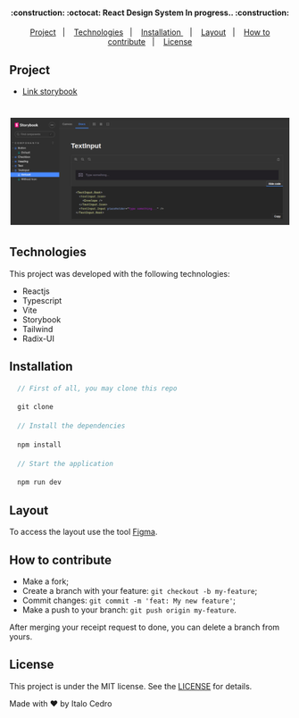 <h4 align="center">
:construction: :octocat: React Design System In progress.. :construction:
</h4>

<p align="center">
  <a href="#rocket-project">Project</a>&nbsp;&nbsp;&nbsp;|&nbsp;&nbsp;&nbsp;
  <a href="#technologies">Technologies</a>&nbsp;&nbsp;&nbsp;|&nbsp;&nbsp;&nbsp;
  <a href="#installation">Installation
</a>&nbsp;&nbsp;&nbsp;|&nbsp;&nbsp;&nbsp;
  <a href="#layout">Layout</a>&nbsp;&nbsp;&nbsp;|&nbsp;&nbsp;&nbsp;
  <a href="#how-to-contribute">How to contribute</a>&nbsp;&nbsp;&nbsp;|&nbsp;&nbsp;&nbsp;
  <a href="#license">License</a>
</p>

## Project
- [Link storybook](https://italocedrosales.github.io/react-design-sytem/?path=/story/components-button--default)

<h1 align="center">
    <img alt="Storybook" title="#home" src="assets/storybook.png" width="500px" />
</h1>

## Technologies

This project was developed with the following technologies:

- Reactjs
- Typescript
- Vite
- Storybook
- Tailwind
- Radix-UI

## Installation

``` js
  // First of all, you may clone this repo

  git clone

  // Install the dependencies

  npm install

  // Start the application

  npm run dev
```

## Layout

To access the layout use the tool
<a href="https://www.figma.com/file/o83hjNnU2hAUHrxfuE9H3f/Ignite-Lab-Design-System?node-id=0%3A1" target="_blank">Figma</a>.

## How to contribute

- Make a fork;
- Create a branch with your feature: `git checkout -b my-feature`;
- Commit changes: `git commit -m 'feat: My new feature'`;
- Make a push to your branch: `git push origin my-feature`.

After merging your receipt request to done, you can delete a branch from yours.

## License

This project is under the MIT license. See the [LICENSE](LICENSE) for details.

Made with ♥ by Italo Cedro
